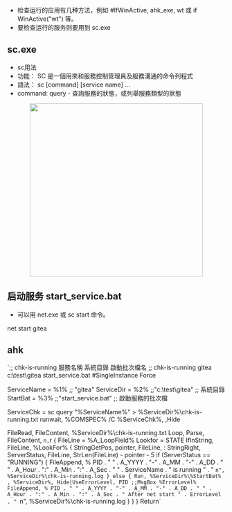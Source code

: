 - 检查运行的应用有几种方法，例如 #IfWinActive, ahk_exe, wt 或 if WinActive("wt") 等。
- 要检查运行的服务则要用到 sc.exe

## sc.exe

- sc用法
- 功能： SC 是一個用來和服務控制管理員及服務溝通的命令列程式
- 語法： sc <server> [command] [service name] <option1> <option2>...
- command: query - 查詢服務的狀態，或列舉服務類型的狀態

<p align="center"><img src="https://cdn.jsdelivr.net/gh/zb9678/img@main/up1/11.28:20:02:17.png" style="width:400px;"></p>

## 启动服务 start_service.bat

- 可以用 net.exe 或 sc start 命令。

net start gitea

## ahk

`;; chk-is-running  服務名稱 系統目錄  啟動批次檔名
;; chk-is-running gitea c:\test\gitea start_service.bat
#SingleInstance Force

ServiceName = %1%    ;; "gitea"
ServiceDir = %2%  ;;"c:\test\gitea"   ;; 系統目錄
StartBat = %3%  ;;"start_service.bat"  ;; 啟動服務的批次檔

ServiceChk = sc query "%ServiceName%" > %ServiceDir%\chk-is-running.txt
runwait, %COMSPEC% /C %ServiceChk%, ,Hide  

FileRead, FileContent, %ServiceDir%\chk-is-running.txt
Loop, Parse, FileContent, `n,`r
{
FileLine = %A_LoopField%
Lookfor = STATE
  IfInString, FileLine, %LookFor%
  {
    StringGetPos, pointer, FileLine, :
    StringRight, ServerStatus, FileLine, StrLen(FileLine) - pointer - 5
    if (ServerStatus == "RUNNING") {
      FileAppend, % PID . " " . A_YYYY . "-" . A_MM . "-" . A_DD . " " . A_Hour . ":" . A_Min . ":" . A_Sec . " " . ServiceName . " is running " . " `n", %ServiceDir%\chk-is-running.log
    } else {
      Run, %ServiceDir%\%StartBat% , %ServiceDir%, Hide|UseErrorLevel, PID
      ;;MsgBox %ErrorLevel%
      FileAppend, % PID . " " . A_YYYY . "-" . A_MM . "-" . A_DD . " " . A_Hour . ":" . A_Min . ":" . A_Sec . " After net start " . ErrorLevel . " `n", %ServiceDir%\chk-is-running.log
    }
  }
}
Return`
